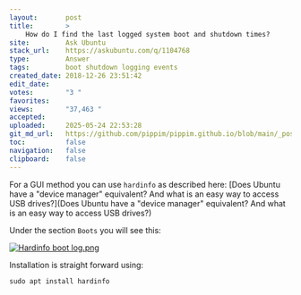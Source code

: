 ```yaml
---
layout:       post
title:        >
    How do I find the last logged system boot and shutdown times?
site:         Ask Ubuntu
stack_url:    https://askubuntu.com/q/1104768
type:         Answer
tags:         boot shutdown logging events
created_date: 2018-12-26 23:51:42
edit_date:    
votes:        "3 "
favorites:    
views:        "37,463 "
accepted:     
uploaded:     2025-05-24 22:53:28
git_md_url:   https://github.com/pippim/pippim.github.io/blob/main/_posts/2018/2018-12-26-How-do-I-find-the-last-logged-system-boot-and-shutdown-times_.md
toc:          false
navigation:   false
clipboard:    false
---
```


For a GUI method you can use `hardinfo` as described here: [Does Ubuntu have a &quot;device manager&quot; equivalent? And what is an easy way to access USB drives?](Does Ubuntu have a &quot;device manager&quot; equivalent? And what is an easy way to access USB drives?)

Under the section `Boots` you will see this:

[![Hardinfo boot log.png][1]][1]

Installation is straight forward using:

``` 
sudo apt install hardinfo
```

  [1]: https://pippim.github.io/assets/img/posts/2018/P94m4.png
